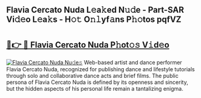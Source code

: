 ## Flavia Cercato Nuda L𝚎a𝚔ed N𝚞𝚍e - Part-SAR Vi𝚍𝚎o L𝚎a𝚔s - H𝚘𝚝 O𝚗𝚕yf𝚊ns P𝚑𝚘tos pqfVZ

# <h2><a href="http://kf6um5.oniu.top/?m=Flavia+Cercato+Nuda">🔗👉 🔴 Flavia Cercato Nuda P𝚑ot𝚘𝚜 V𝚒d𝚎o</a></h2>

[![Flavia Cercato Nuda Nu𝚍e𝚜](https://i.imgur.com/0qMVB7G.gif)](http://kf6um5.oniu.top/?m=Flavia+Cercato+Nuda)
Web-based artist and dance performer Flavia Cercato Nuda, recognized for publishing dance and lifestyle tutorials through solo and collaborative dance acts and brief films. The public persona of Flavia Cercato Nuda is defined by its openness and sincerity, but the hidden aspects of his personal life remain a tantalizing enigma.  
